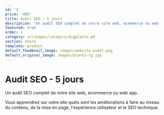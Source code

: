 ```yaml
---
id: '1'
price: '495'
title: Audit SEO - 5 jours
description: 'Un audit SEO complet de votre site web, ecommerce ou web app.'
featured: true
order: 1
category: src/pages/category/bigplants.md
section: Store
template: product
default_thumbnail_image: images/website-audit.png
default_original_image: images/plant1-lg.jpg
---
```

# Audit SEO - 5 jours

Un audit SEO complet de votre site web, ecommerce ou web app. 

Vous apprendrez sur votre site quels sont les améliorations à faire au niveau du contenu, de la mise en page, l'expérience utilisateur et le SEO technique. 
